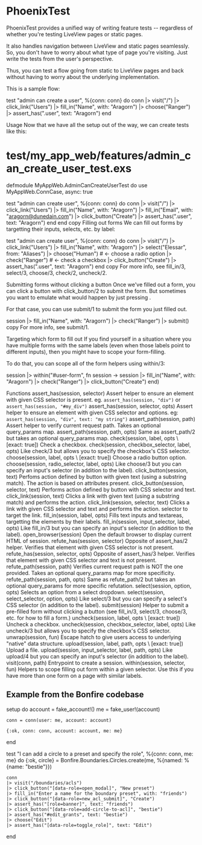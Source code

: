 # PhoenixTest

PhoenixTest provides a unified way of writing feature tests -- regardless of whether you're testing LiveView pages or static pages.

It also handles navigation between LiveView and static pages seamlessly. So, you don't have to worry about what type of page you're visiting. Just write the tests from the user's perspective.

Thus, you can test a flow going from static to LiveView pages and back without having to worry about the underlying implementation.

This is a sample flow:

test "admin can create a user", %{conn: conn} do
  conn
  |> visit("/")
  |> click_link("Users")
  |> fill_in("Name", with: "Aragorn")
  |> choose("Ranger")
  |> assert_has(".user", text: "Aragorn")
end


Usage
Now that we have all the setup out of the way, we can create tests like this:

# test/my_app_web/features/admin_can_create_user_test.exs

defmodule MyAppWeb.AdminCanCreateUserTest do
  use MyAppWeb.ConnCase, async: true

  test "admin can create user", %{conn: conn} do
    conn
    |> visit("/")
    |> click_link("Users")
    |> fill_in("Name", with: "Aragorn")
    |> fill_in("Email", with: "aragorn@dunedain.com")
    |> click_button("Create")
    |> assert_has(".user", text: "Aragorn")
  end
end
copy
Filling out forms
We can fill out forms by targetting their inputs, selects, etc. by label:

test "admin can create user", %{conn: conn} do
  conn
  |> visit("/")
  |> click_link("Users")
  |> fill_in("Name", with: "Aragorn")
  |> select("Elessar", from: "Aliases")
  |> choose("Human") # <- choose a radio option
  |> check("Ranger") # <- check a checkbox
  |> click_button("Create")
  |> assert_has(".user", text: "Aragorn")
end
copy
For more info, see fill_in/3, select/3, choose/3, check/2, uncheck/2.

Submitting forms without clicking a button
Once we've filled out a form, you can click a button with click_button/2 to submit the form. But sometimes you want to emulate what would happen by just pressing <Enter>.

For that case, you can use submit/1 to submit the form you just filled out.

session
|> fill_in("Name", with: "Aragorn")
|> check("Ranger")
|> submit()
copy
For more info, see submit/1.

Targeting which form to fill out
If you find yourself in a situation where you have multiple forms with the same labels (even when those labels point to different inputs), then you might have to scope your form-filling.

To do that, you can scope all of the form helpers using within/3:

session
|> within("#user-form", fn session ->
  session
  |> fill_in("Name", with: "Aragorn")
  |> check("Ranger")
  |> click_button("Create")
end)

Functions
assert_has(session, selector)
Assert helper to ensure an element with given CSS selector is present. eg. `assert_has(session, "div")` or `assert_has(session, "#my_div")`
assert_has(session, selector, opts)
Assert helper to ensure an element with given CSS selector and options. eg: `assert_has(session, "div", text: "my string")`
assert_path(session, path)
Assert helper to verify current request path. Takes an optional query_params map.
assert_path(session, path, opts)
Same as assert_path/2 but takes an optional query_params map.
check(session, label, opts \\ [exact: true])
Check a checkbox.
check(session, checkbox_selector, label, opts)
Like check/3 but allows you to specify the checkbox's CSS selector.
choose(session, label, opts \\ [exact: true])
Choose a radio button option.
choose(session, radio_selector, label, opts)
Like choose/3 but you can specify an input's selector (in addition to the label).
click_button(session, text)
Perfoms action defined by button with given text (using a substring match). The action is based on attributes present.
click_button(session, selector, text)
Performs action defined by button with CSS selector and text.
click_link(session, text)
Clicks a link with given text (using a substring match) and performs the action.
click_link(session, selector, text)
Clicks a link with given CSS selector and text and performs the action. selector to target the link.
fill_in(session, label, opts)
Fills text inputs and textareas, targetting the elements by their labels.
fill_in(session, input_selector, label, opts)
Like fill_in/3 but you can specify an input's selector (in addition to the label).
open_browser(session)
Open the default browser to display current HTML of session.
refute_has(session, selector)
Opposite of assert_has/2 helper. Verifies that element with given CSS selector is not present.
refute_has(session, selector, opts)
Opposite of assert_has/3 helper. Verifies that element with given CSS selector and text is not present.
refute_path(session, path)
Verifies current request path is NOT the one provided. Takes an optional query_params map for more specificity.
refute_path(session, path, opts)
Same as refute_path/2 but takes an optional query_params for more specific refutation.
select(session, option, opts)
Selects an option from a select dropdown.
select(session, select_selector, option, opts)
Like select/3 but you can specify a select's CSS selector (in addition to the label).
submit(session)
Helper to submit a pre-filled form without clicking a button (see fill_in/3, select/3, choose/3, etc. for how to fill a form.)
uncheck(session, label, opts \\ [exact: true])
Uncheck a checkbox.
uncheck(session, checkbox_selector, label, opts)
Like uncheck/3 but allows you to specify the checkbox's CSS selector.
unwrap(session, fun)
Escape hatch to give users access to underlying "native" data structure.
upload(session, label, path, opts \\ [exact: true])
Upload a file.
upload(session, input_selector, label, path, opts)
Like upload/4 but you can specify an input's selector (in addition to the label).
visit(conn, path)
Entrypoint to create a session.
within(session, selector, fun)
Helpers to scope filling out form within a given selector. Use this if you have more than one form on a page with similar labels.


## Example from the Bonfire codebase

  setup do
    account = fake_account!()
    me = fake_user!(account)

    conn = conn(user: me, account: account)

    {:ok, conn: conn, account: account, me: me}
  end
  
  test "I can add a circle to a preset and specify the role", %{conn: conn, me: me} do
    {:ok, circle} = Bonfire.Boundaries.Circles.create(me, %{named: %{name: "bestie"}})

    conn
    |> visit("/boundaries/acls")
    |> click_button("[data-role=open_modal]", "New preset")
    |> fill_in("Enter a name for the boundary preset", with: "friends")
    |> click_button("[data-role=new_acl_submit]", "Create")
    |> assert_has("[role=banner]", text: "friends")
    |> click_button("[data-role=add-circle-to-acl]", "bestie")
    |> assert_has("#edit_grants", text: "bestie")
    |> choose("Edit")
    |> assert_has("[data-role=toggle_role]", text: "Edit")
  end